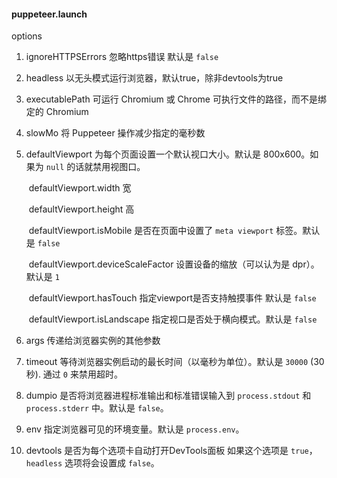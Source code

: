 #### puppeteer.launch

options

1. ignoreHTTPSErrors 忽略https错误 默认是 `false`

2. headless 以无头模式运行浏览器，默认true，除非devtools为true

3. executablePath 可运行 Chromium 或 Chrome 可执行文件的路径，而不是绑定的 Chromium

4. slowMo 将 Puppeteer 操作减少指定的毫秒数

5. defaultViewport  为每个页面设置一个默认视口大小。默认是 800x600。如果为 `null` 的话就禁用视图口。

   ​	defaultViewport.width 宽

   ​	defaultViewport.height	高

   ​	defaultViewport.isMobile 是否在页面中设置了 `meta viewport` 标签。默认是 `false`

   ​	defaultViewport.deviceScaleFactor 设置设备的缩放（可以认为是 dpr）。默认是 `1`

   ​	defaultViewport.hasTouch 指定viewport是否支持触摸事件 默认是 `false`

   ​	defaultViewport.isLandscape 指定视口是否处于横向模式。默认是 `false`

6. args 传递给浏览器实例的其他参数

7. timeout 等待浏览器实例启动的最长时间（以毫秒为单位）。默认是 `30000` (30 秒). 通过 `0` 来禁用超时。

8. dumpio 是否将浏览器进程标准输出和标准错误输入到 `process.stdout` 和 `process.stderr` 中。默认是 `false`。

9. env 指定浏览器可见的环境变量。默认是 `process.env`。

10. devtools 是否为每个选项卡自动打开DevTools面板 如果这个选项是 `true`，`headless` 选项将会设置成 `false`。